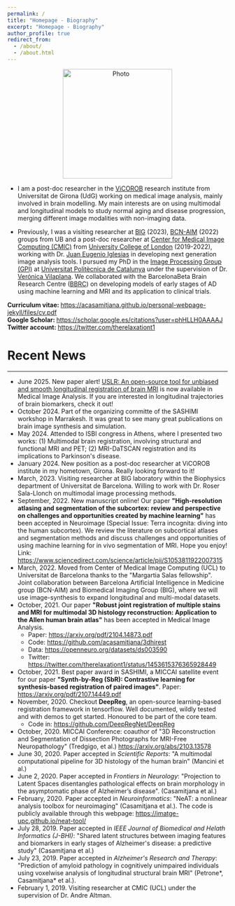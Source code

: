 ```yaml
---
permalink: /
title: "Homepage - Biography"
excerpt: "Homepage - Biography"
author_profile: true
redirect_from: 
  - /about/
  - /about.html
---
```

<p align="center">
  <img src="https://acasamitjana.github.io/images/avatar.jpg?raw=true" alt="Photo" style="width: 250px;"/> 
</p>

* I am a post-doc researcher in the [ViCOROB](https://www.bcn-aim.org/) research institute from Universitat de Girona (UdG) working on medical image analysis, mainly involved in brain modelling. My main interests are on using multimodal and longitudinal models to study normal aging and disease progression, merging different image modalities with non-imaging data.

* Previously, I was a visiting researcher at [BIG](https://www.ub.edu/portal/web/dp-biomedicalsciences/group-sala) (2023), [BCN-AIM](https://www.bcn-aim.org/) (2022) groups from UB and a post-doc researcher at [Center for Medical Image Computing (CMIC)](https://www.ucl.ac.uk/medical-image-computing/) from [University College of London](https://www.ucl.ac.uk/) (2019-2022), working with Dr. [Juan Eugenio Iglesias](https://sites.google.com/site/jeiglesias/) in developing next generation image analysis tools. I pursued my PhD in the [Image Processing Group (GPI)](https://imatge.upc.edu/) at [Universitat Politècnica de Catalunya](https://www.upc.edu/) under the supervision of Dr. [Verónica Vilaplana](https://imatge.upc.edu/web/people/veronica-vilaplana). We collaborated with the BarcelonaBeta Brain Research Centre ([BBRC](https://www.barcelonabeta.org/)) on developing models of early stages of AD using machine learning and MRI and its application to clinical trials. 

<b> Curriculum vitae: </b> https://acasamitjana.github.io/personal-webpage-jekyll/files/cv.pdf  <br>
<b> Google Scholar: </b> https://scholar.google.es/citations?user=phHLLH0AAAAJ <br>
<b>  Twitter account: </b> https://twitter.com/therelaxationt1



# Recent News
------
* June 2025. New paper alert! [USLR: An open-source tool for unbiased and smooth longitudinal registration of brain MRI](https://www.sciencedirect.com/science/article/pii/S1361841525002099) is now available in Medical Image Analysis. If you are interested in longitudinal trajectories of brain biomarkers, check it out!
* October 2024. Part of the organizing committe of the SASHIMI workshop in Marrakesh. It was great to see many great publications on brain image synthesis and simulation.
* May 2024. Attended to ISBI congress in Athens, where I presented two works: (1) Multimodal brain registration, involving structural and functional MRI and PET; (2) MRI-DaTSCAN registration and its implications to Parkinson's disease.
* January 2024. New position as a post-doc researcher at ViCOROB institute in my hometown, Girona. Really looking forward to it!
* March, 2023. Visiting researcher at BIG laboratory within the Biophysics department of Universitat de Barcelona. Willing to work with Dr. Roser Sala-Llonch on multimodal image processing methods.
* September, 2022. New manuscript online! Our paper <b>"High-resolution atlasing and segmentation of the subcortex: review and perspective on challenges and opportunities created by machine learning"</b> has been accepted in Neuroimage (Special Issue: Terra incognita: diving into the human subcortex). We review the literature on subcortical atlases and segmentation methods and discuss challenges and opportunities of using machine learning for in vivo segmentation of MRI. Hope you enjoy! Link: https://www.sciencedirect.com/science/article/pii/S1053811922007315
* March, 2022. Moved from Center of Medical Image Computing (UCL) to Universitat de Barcelona thanks to the "Margartia Salas fellowship". Joint collaboration between Barcelona Artificial Intelligence in Medicine group (BCN-AIM) and Biomedical Imaging Group (BIG), where we will use image-synthesis to expand longitudinal and multi-modal datasets.
* October, 2021. Our paper <b>"Robust joint registration of multiple stains  and MRI for multimodal 3D histology reconstruction: Application to the Allen human brain atlas"</b> has been accepted in Medical Image Analysis. 
  - Paper: https://arxiv.org/pdf/2104.14873.pdf
  - Code: https://github.com/acasamitjana/3dhirest
  - Data: https://openneuro.org/datasets/ds003590
  - Twitter: https://twitter.com/therelaxationt1/status/1453615376365928449
* October, 2021. Best paper award in SASHIMI, a MICCAI satellite event for our paper <b>"Synth-by-Reg (SbR): Contrastive learning for synthesis-based registration of paired images"</b>. Paper: https://arxiv.org/pdf/2107.14449.pdf
* November, 2020. Checkout <b>DeepReg</b>, an open-source learning-based registration framework in tensorflow. Well documented, wildly tested and with demos to get started. Honoured to be part of the core team. 
  - Code in: https://github.com/DeepRegNet/DeepReg
* October, 2020. MICCAI Conference: coauthor of "3D Reconstruction and Segmentation of Dissection Photographs for MRI-Free Neuropathology" (Tredgigo, et al.) https://arxiv.org/abs/2103.13578
* June 30, 2020. Paper accepted in *Scientific Reports*: "A multimodal computational pipeline for 3D histology of the human brain" (Mancini et al.)
* June 2, 2020. Paper accepted in *Frontiers in Neurology*: "Projection to Latent Spaces disentangles pathological effects on brain morphology in the asymptomatic phase of Alzheimer’s disease". (Casamitjana et al.)
* February, 2020. Paper accepted in *Neuroinformatics*: "NeAT: a nonlinear analysis toolbox for neuroimaging" (Casamitjana et al.). The code is publicly available through this webpage: https://imatge-upc.github.io/neat-tool/
* July 28, 2019. Paper accepted in *IEEE Journal of Biomedical and Helath Informatics (J-BHI)*: "Shared latent structures between imaging features and biomarkers in early stages of Alzheimer's disease: a predictive study" (Casamitjana et al.)
* July 23, 2019. Paper accepted in *Alzheimer's Research and Therapy*: "Prediction of amyloid pathology in cognitively unimpaired individuals using voxelwise analysis of longitudinal structural brain MRI" (Petrone\*, Casamitjana\* et al.).
* February 1, 2019. Visiting researcher at CMIC (UCL) under the supervision of Dr. Andre Altman.


